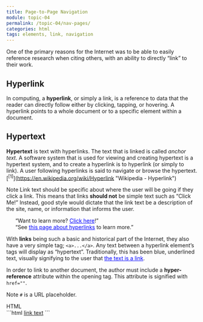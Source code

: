```yaml
---
title: Page-to-Page Navigation
module: topic-04
permalink: /topic-04/nav-pages/
categories: html
tags: elements, link, navigation
---
```


<div class="divider-heading"></div>

One of the primary reasons for the Internet was to be able to easily reference research when citing others, with an ability to directly “link” to their work.


## Hyperlink
In computing, a **hyperlink**, or simply a link, is a reference to data that the reader can directly follow either by clicking, tapping, or hovering. A hyperlink points to a whole document or to a specific element within a document.


## Hypertext
**Hypertext** is text with hyperlinks. The text that is linked is called _anchor text_. A software system that is used for viewing and creating hypertext is a hypertext system, and to create a hyperlink is to hyperlink (or simply to link). A user following hyperlinks is said to navigate or browse the hypertext. [<sup>\[1]</sup>](https://en.wikipedia.org/wiki/Hyperlink "Wikipedia - Hyperlink")

<span class="label label-info">Note</span> Link text should be specific about where the user will be going if they click a link. This means that links **should not** be simple text such as “Click Me!” Instead, good style would dictate that the link text be a description of the site, name, or information that informs the user.

<ul style="list-style-type: none">
  <li class="icon-con">“Want to learn more? <a href="#" style="color: blue; text-decoration: underline">Click here</a>!”</li>
  <li class="icon-pro">“See <a href="#" style="color: blue; text-decoration: underline">this page about hyperlinks</a> to learn more.”</li>
</ul>


<div class="divider-heading"></div>

With **links** being such a basic and historical part of the Internet, they  also have a very simple tag; `<a>...</a>`. Any text between a hyperlink element’s tags will display as “hypertext”. Traditionally, this has been blue, underlined text, visually signifying to the user that <a href="#" style="color: blue; text-decoration: underline">the text is a link</a>.

In order to link to another document, the author must include a **hyper-reference** attribute within the opening tag. This attribute is signified with `href=""`.

<span class="label label-info">Note</span> `#` is a URL placeholder.


<div id="code-heading">HTML</div>
```html
<a href="#">link text</a>
```


<div class="external-embed">
  <p data-height="400" data-theme-id="30567" data-slug-hash="aLWJpd" data-default-tab="html,result" data-user="Media-Ed-Online" data-pen-title="HTML Links (No Target)" class="codepen"></p>
</div>
